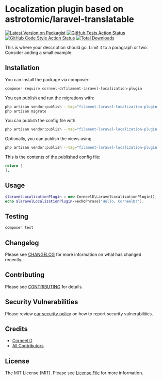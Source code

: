 # Localization plugin based on astrotomic/laravel-translatable

[![Latest Version on Packagist](https://img.shields.io/packagist/v/corneel-d/filament-laravel-localization-plugin.svg?style=flat-square)](https://packagist.org/packages/corneel-d/filament-laravel-localization-plugin)
[![GitHub Tests Action Status](https://img.shields.io/github/actions/workflow/status/corneel-d/filament-laravel-localization-plugin/run-tests.yml?branch=main&label=tests&style=flat-square)](https://github.com/corneel-d/filament-laravel-localization-plugin/actions?query=workflow%3Arun-tests+branch%3Amain)
[![GitHub Code Style Action Status](https://img.shields.io/github/actions/workflow/status/corneel-d/filament-laravel-localization-plugin/fix-php-code-style-issues.yml?branch=main&label=code%20style&style=flat-square)](https://github.com/corneel-d/filament-laravel-localization-plugin/actions?query=workflow%3A"Fix+PHP+code+style+issues"+branch%3Amain)
[![Total Downloads](https://img.shields.io/packagist/dt/corneel-d/filament-laravel-localization-plugin.svg?style=flat-square)](https://packagist.org/packages/corneel-d/filament-laravel-localization-plugin)

This is where your description should go. Limit it to a paragraph or two. Consider adding a small example.

## Installation

You can install the package via composer:

```bash
composer require corneel-d/filament-laravel-localization-plugin
```

You can publish and run the migrations with:

```bash
php artisan vendor:publish --tag="filament-laravel-localization-plugin-migrations"
php artisan migrate
```

You can publish the config file with:

```bash
php artisan vendor:publish --tag="filament-laravel-localization-plugin-config"
```

Optionally, you can publish the views using

```bash
php artisan vendor:publish --tag="filament-laravel-localization-plugin-views"
```

This is the contents of the published config file:

```php
return [
];
```

## Usage

```php
$laravelLocalizationPlugin = new CorneelD\LaravelLocalizationPlugin();
echo $laravelLocalizationPlugin->echoPhrase('Hello, CorneelD!');
```

## Testing

```bash
composer test
```

## Changelog

Please see [CHANGELOG](CHANGELOG.md) for more information on what has changed recently.

## Contributing

Please see [CONTRIBUTING](.github/CONTRIBUTING.md) for details.

## Security Vulnerabilities

Please review [our security policy](../../security/policy) on how to report security vulnerabilities.

## Credits

-   [Corneel D](https://github.com/Corneel-D)
-   [All Contributors](../../contributors)

## License

The MIT License (MIT). Please see [License File](LICENSE.md) for more information.
